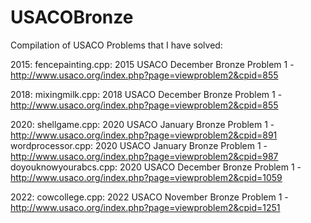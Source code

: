 # USACOBronze

Compilation of USACO Problems that I have solved:

2015: 
fencepainting.cpp: 2015 USACO December Bronze Problem 1 - http://www.usaco.org/index.php?page=viewproblem2&cpid=855

2018:
mixingmilk.cpp: 2018 USACO December Bronze Problem 1 - http://www.usaco.org/index.php?page=viewproblem2&cpid=855

2020:
shellgame.cpp: 2020 USACO January Bronze Problem 1 - http://www.usaco.org/index.php?page=viewproblem2&cpid=891
wordprocessor.cpp: 2020 USACO January Bronze Problem 1 - http://www.usaco.org/index.php?page=viewproblem2&cpid=987
doyouknowyourabcs.cpp: 2020 USACO December Bronze Problem 1 - http://www.usaco.org/index.php?page=viewproblem2&cpid=1059 

2022:
cowcollege.cpp: 2022 USACO November Bronze Problem 1 - http://www.usaco.org/index.php?page=viewproblem2&cpid=1251
